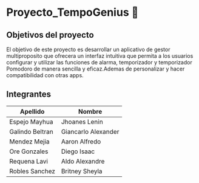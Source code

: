 # Proyecto_TempoGenius 📱
## Objetivos del proyecto 
El objetivo de este proyecto es desarrollar un aplicativo de gestor multiproposito que ofrecera un interfaz intuitiva que permita a los usuarios configurar y utilizar las funciones de alarma, temporizador y temporizador Pomodoro de manera sencilla y eficaz.Ademas de personalizar y hacer compatibilidad con otras apps.
## Integrantes

| Apellido | Nombre |
| -------|----- |
|Espejo Mayhua | Jhoanes Lenin |
|Galindo Beltran | Giancarlo Alexander |
|Mendez Mejia | Aaron Alfredo |
|Ore Gonzales | Diego Isaac |
|Requena Lavi |Aldo Alexandre |
|Robles Sanchez |Britney Sheyla |



